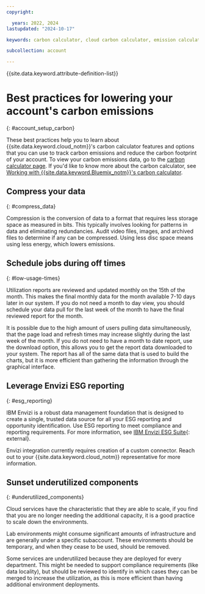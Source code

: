 ```yaml
---
copyright:

  years: 2022, 2024
lastupdated: "2024-10-17"

keywords: carbon calculator, cloud carbon calculator, emission calculator, carbon footprint, sustainability, best practices

subcollection: account

---
```


{{site.data.keyword.attribute-definition-list}}


# Best practices for lowering your account's carbon emissions
{: #account_setup_carbon}

These best practices help you to learn about {{site.data.keyword.cloud_notm}}'s carbon calculator features and options that you can use to track carbon emissions and reduce the carbon footprint of your account. To view your carbon emissions data, go to the [carbon calculator page](/billing/carbon-calculator). If you'd like to know more about the carbon calculator, see [Working with {{site.data.keyword.Bluemix_notm}}'s carbon calculator](/docs/account?topic=account-what-is-cloud-calc).


## Compress your data
{: #compress_data}

Compression is the conversion of data to a format that requires less storage space as measured in bits. This typically involves looking for patterns in data and eliminating redundancies. Audit video files, images, and archived files to determine if any can be compressed. Using less disc space means using less energy, which lowers emissions.


## Schedule jobs during off times
{: #low-usage-times}

Utilization reports are reviewed and updated monthly on the 15th of the month. This makes the final monthly data for the month available 7-10 days later in our system. If you do not need a month to day view, you should schedule your data pull for the last week of the month to have the final reviewed report for the month.

It is possible due to the high amount of users pulling data simultaneously, that the page load and refresh times may increase slightly during the last week of the month. If you do not need to have a month to date report, use the download option, this allows you to get the report data downloaded to your system. The report has all of the same data that is used to build the charts, but it is more efficient than gathering the information through the graphical interface.


## Leverage Envizi ESG reporting
{: #esg_reporting}

IBM Envizi is a robust data management foundation that is designed to create a single, trusted data source for all your ESG reporting and opportunity identification. Use ESG reporting to meet compliance and reporting requirements. For more information, see [IBM Envizi ESG Suite](https://www.ibm.com/products/envizi){: external}.

Envizi integration currently requires creation of a custom connector. Reach out to your {{site.data.keyword.cloud_notm}} representative for more information.

## Sunset underutilized components
{: #underutilized_components}

Cloud services have the characteristic that they are able to scale, if you find that you are no longer needing the additional capacity, it is a good practice to scale down the environments.

Lab environments might consume significant amounts of infrastructure and are generally under a specific subaccount. These environments should be temporary, and when they cease to be used, should be removed.

Some services are underutilized because they are deployed for every department. This might be needed to support compliance requirements (like data locality), but should be reviewed to identify in which cases they can be merged to increase the utilization, as this is more efficient than having additional environment deployments.
